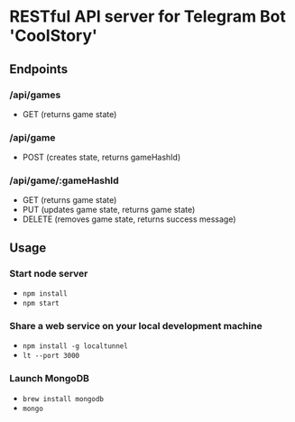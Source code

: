 # RESTful API server for Telegram Bot 'CoolStory'

## Endpoints

### /api/games
- GET (returns game state)

### /api/game
- POST (creates state, returns gameHashId)

### /api/game/:gameHashId
- GET (returns game state)
- PUT (updates game state, returns game state)
- DELETE (removes game state, returns success message)

## Usage

### Start node server
- ```npm install```
- ```npm start```

### Share a web service on your local development machine
- ```npm install -g localtunnel```
- ```lt --port 3000```

### Launch MongoDB
- ```brew install mongodb```
- ```mongo```
